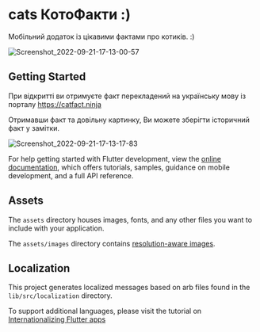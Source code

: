 # cats КотоФакти :)

Мобільний додаток із цікавими фактами про котиків. :)

![Screenshot_2022-09-21-17-13-00-57](https://user-images.githubusercontent.com/54131603/191528581-3d251e44-bda1-4a79-8436-0fd3f0457d1d.jpg)

## Getting Started

При відкритті ви отримуєте факт перекладений на українську мову із порталу https://catfact.ninja

Отримавши факт та довільну картинку, Ви можете зберігти історичний факт у замітки.

![Screenshot_2022-09-21-17-13-17-83](https://user-images.githubusercontent.com/54131603/191528750-69dee12a-f9bb-4666-9500-9430675be310.jpg)

For help getting started with Flutter development, view the
[online documentation](https://flutter.dev/docs), which offers tutorials,
samples, guidance on mobile development, and a full API reference.

## Assets

The `assets` directory houses images, fonts, and any other files you want to
include with your application.

The `assets/images` directory contains [resolution-aware
images](https://flutter.dev/docs/development/ui/assets-and-images#resolution-aware).

## Localization

This project generates localized messages based on arb files found in
the `lib/src/localization` directory.

To support additional languages, please visit the tutorial on
[Internationalizing Flutter
apps](https://flutter.dev/docs/development/accessibility-and-localization/internationalization)
